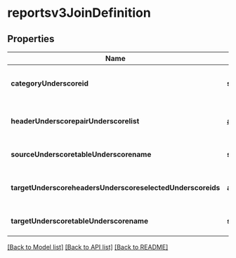 # reportsv3JoinDefinition

## Properties
Name | Type | Description | Notes
------------ | ------------- | ------------- | -------------
**categoryUnderscoreid** | **string** | category id associated with the join | [optional] [default to null]
**headerUnderscorepairUnderscorelist** | [**array[Reportsv3HeaderPair]**](Reportsv3HeaderPair.md) | list of header pairs being joined on | [optional] [default to null]
**sourceUnderscoretableUnderscorename** | **string** | name of the source table | [optional] [default to null]
**targetUnderscoreheadersUnderscoreselectedUnderscoreids** | **array[string]** | list of headers to add to the category | [optional] [default to null]
**targetUnderscoretableUnderscorename** | **string** | name of the target table | [optional] [default to null]

[[Back to Model list]](../README.md#documentation-for-models) [[Back to API list]](../README.md#documentation-for-api-endpoints) [[Back to README]](../README.md)


